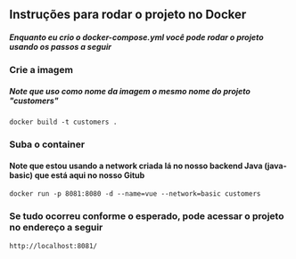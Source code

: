 ## Instruções para rodar o projeto no Docker
##### Enquanto eu crio o docker-compose.yml você pode rodar o projeto usando os passos a seguir

### Crie a imagem 
##### Note que uso como nome da imagem o mesmo nome do projeto "customers"
```
docker build -t customers . 
```

### Suba o container
#### Note que estou usando a network criada lá no nosso backend Java (java-basic) que está aqui no nosso Gitub
```
docker run -p 8081:8080 -d --name=vue --network=basic customers
```

### Se tudo ocorreu conforme o esperado, pode acessar o projeto no endereço a seguir
```
http://localhost:8081/
```